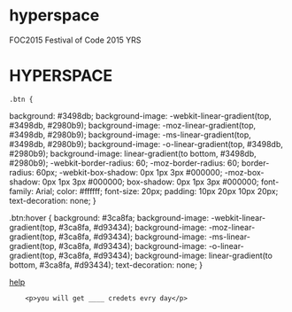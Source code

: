 # hyperspace
FOC2015
Festival of Code 2015 YRS


<html>
	<head>
		<title></title>
	</head>
	<body><h1>HYPERSPACE</h1>
	
	.btn {
  background: #3498db;
  background-image: -webkit-linear-gradient(top, #3498db, #2980b9);
  background-image: -moz-linear-gradient(top, #3498db, #2980b9);
  background-image: -ms-linear-gradient(top, #3498db, #2980b9);
  background-image: -o-linear-gradient(top, #3498db, #2980b9);
  background-image: linear-gradient(to bottom, #3498db, #2980b9);
  -webkit-border-radius: 60;
  -moz-border-radius: 60;
  border-radius: 60px;
  -webkit-box-shadow: 0px 1px 3px #000000;
  -moz-box-shadow: 0px 1px 3px #000000;
  box-shadow: 0px 1px 3px #000000;
  font-family: Arial;
  color: #ffffff;
  font-size: 20px;
  padding: 10px 20px 10px 20px;
  text-decoration: none;
}

.btn:hover {
  background: #3ca8fa;
  background-image: -webkit-linear-gradient(top, #3ca8fa, #d93434);
  background-image: -moz-linear-gradient(top, #3ca8fa, #d93434);
  background-image: -ms-linear-gradient(top, #3ca8fa, #d93434);
  background-image: -o-linear-gradient(top, #3ca8fa, #d93434);
  background-image: linear-gradient(to bottom, #3ca8fa, #d93434);
  text-decoration: none;
}
		<p><a href="">help</a></p>
		
		<p>you will get ____ credets evry day</p>
	
	
</html>
